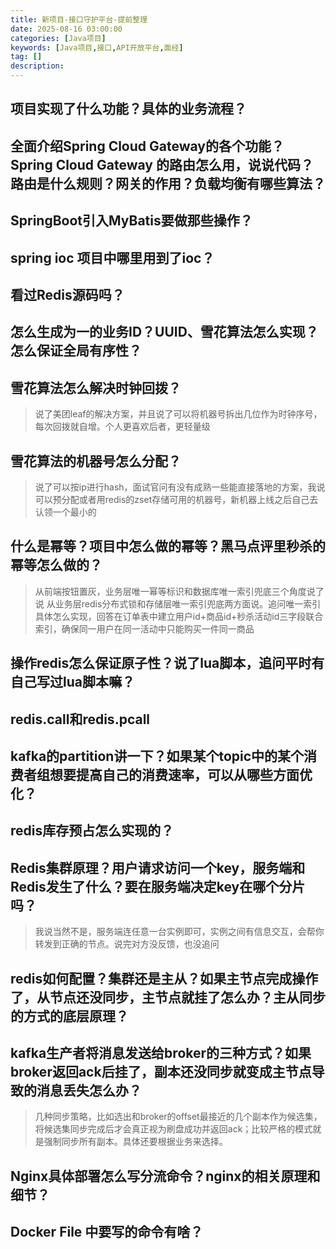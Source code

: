```yaml
---
title: 新项目-接口守护平台-提前整理
date: 2025-08-16 03:00:00
categories: [Java项目]
keywords: [Java项目,接口,API开放平台,面经]
tag: []
description:
---
```


## 项目实现了什么功能？具体的业务流程？

## 全面介绍Spring Cloud Gateway的各个功能？Spring Cloud Gateway 的路由怎么用，说说代码？路由是什么规则？网关的作用？负载均衡有哪些算法？

## SpringBoot引入MyBatis要做那些操作？

## spring ioc 项目中哪里用到了ioc？

## 看过Redis源码吗？

## 怎么生成为一的业务ID？UUID、雪花算法怎么实现？怎么保证全局有序性？

## 雪花算法怎么解决时钟回拨？

> 说了美团leaf的解决方案，并且说了可以将机器号拆出几位作为时钟序号，每次回拨就自增。个人更喜欢后者，更轻量级

## 雪花算法的机器号怎么分配？

> 说了可以按ip进行hash，面试官问有没有成熟一些能直接落地的方案，我说可以预分配或者用redis的zset存储可用的机器号，新机器上线之后自己去认领一个最小的

## 什么是幂等？项目中怎么做的幂等？黑马点评里秒杀的幂等怎么做的？

> 从前端按钮置灰，业务层唯一幂等标识和数据库唯一索引兜底三个角度说了说
> 从业务层redis分布式锁和存储层唯一索引兜底两方面说。追问唯一索引具体怎么实现，回答在订单表中建立用户id+商品id+秒杀活动id三字段联合索引，确保同一用户在同一活动中只能购买一件同一商品

## 操作redis怎么保证原子性？说了lua脚本，追问平时有自己写过lua脚本嘛？

## redis.call和redis.pcall

## kafka的partition讲一下？如果某个topic中的某个消费者组想要提高自己的消费速率，可以从哪些方面优化？

## redis库存预占怎么实现的？

## Redis集群原理？用户请求访问一个key，服务端和Redis发生了什么？要在服务端决定key在哪个分片吗？

> 我说当然不是，服务端连任意一台实例即可，实例之间有信息交互，会帮你转发到正确的节点。说完对方没反馈，也没追问

## redis如何配置？集群还是主从？如果主节点完成操作了，从节点还没同步，主节点就挂了怎么办？主从同步的方式的底层原理？

## kafka生产者将消息发送给broker的三种方式？如果broker返回ack后挂了，副本还没同步就变成主节点导致的消息丢失怎么办？

> 几种同步策略，比如选出和broker的offset最接近的几个副本作为候选集，将候选集同步完成后才会真正视为刷盘成功并返回ack；比较严格的模式就是强制同步所有副本。具体还要根据业务来选择。

## Nginx具体部署怎么写分流命令？nginx的相关原理和细节？

## Docker File 中要写的命令有啥？
